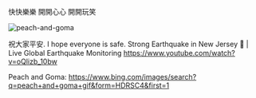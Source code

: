 快快樂樂 開開心心 開開玩笑

![peach-and-goma](https://github.com/ewdlop/ewdlop/assets/25368970/3afe1ba9-56b9-4efe-a48e-331f47c101c9)


祝大家平安. I hope everyone is safe.
Strong Earthquake in New Jersey 🚨 | Live Global Earthquake Monitoring
https://www.youtube.com/watch?v=oQlizb_10bw

Peach and Goma:
https://www.bing.com/images/search?q=peach+and+goma+gif&form=HDRSC4&first=1
